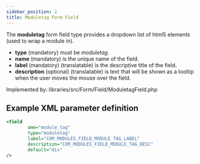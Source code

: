 ```yaml
---
sidebar_position: 2
title: Moduletag Form Field
---
```


The **moduletag** form field type provides a dropdown list of html5 elements (used to wrap a module in).

- **type** (mandatory) must be *moduletag*.
- **name** (mandatory) is the unique name of the field.
- **label** (mandatory) (translatable) is the descriptive title of the field.
- **description** (optional) (translatable) is text that will be shown as a tooltip when the user moves the mouse over the field.

Implemented by: libraries/src/Form/Field/ModuletagField.php

## Example XML parameter definition

```xml
<field
        ame="module_tag" 
        type="moduletag"
        label="COM_MODULES_FIELD_MODULE_TAG_LABEL"
        description="COM_MODULES_FIELD_MODULE_TAG_DESC"
        default="div"
/>
```
